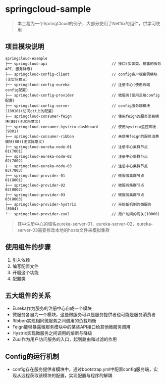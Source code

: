 # springcloud-sample

> 本工程为一个SpringCloud的例子，大部分使用了Netflix的组件，供学习使用


## 项目模块说明

```
springcloud-example   
├── springcloud-api                             // 接口(实体类、暴露的服务API、服务降级)
├── springcloud-config-client                   // config客户端案例模块(无实际意义)
├── springcloud-config-eureka                   // 注册中心(使用云端config配置)
├── springcloud-config-provider                 // 微服务(使用云端config配置)
├── springcloud-config-server                   // config服务端模块(10010)(访问git上的配置)
├── springcloud-consumer-feign                  // 使用feign的服务消费模块(80)(无实际意义)
├── springcloud-consumer-hystrix-dashboard      // 使用hystrix监控面板(9001)
├── springcloud-consumer-ribbon                 // 未使用feign的服务消费模块(80)(无实际意义)
├── springcloud-eureka-node-01                  // 注册中心集群节点01(7001)
├── springcloud-eureka-node-02                  // 注册中心集群节点02(7002)
├── springcloud-eureka-node-03                  // 注册中心集群节点03(7003)
├── springcloud-provider-01                     // 微服务集群节点01(8001)
├── springcloud-provider-02                     // 微服务集群节点02(8002)
├── springcloud-provider-03                     // 微服务集群节点03(8003)
├── springcloud-provider-hystrix                // 带熔断机制的微服务(8004)
└── springcloud-provider-zuul                   // 用户访问的网关(10000)
```

> 其中注册中心的域名eureka-server-01，eureka-server-02，eureka-server-03需要修改本地的hosts文件来模拟集群

## 使用组件的步骤
1. 引入依赖
2. 编写配置文件
3. 开启这个功能
4. 配置类

## 五大组件的关系
- Eureka作为服务的注册中心自成一个模块
- 微服务各自为一个模块，这些微服务可以是服务提供者也可能是服务消费者
- Ribbon实现相同微服务之间调用的负载均衡
- Feign能够暴露微服务模块中的某些API接口给其他微服务调用
- Hystrix实现微服务之间调用的熔断与降级
- Zuul作为用户访问服务的入口，起到路由和过滤的作用

## Config的运行机制  
- config存在服务提供者模块中，通过bootstrap.yml中配置config服务端，实现从远程获取该模块的配置，实现配置与程序的解耦
